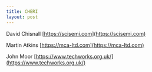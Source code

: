 ```yaml
---
title: CHERI
layout: post
---
```


David Chisnall
[https://scisemi.com](https://scisemi.com)

Martin Atkins
[https://mca-ltd.com](https://mca-ltd.com)

John Moor
[https://www.techworks.org.uk/](https://www.techworks.org.uk/)
